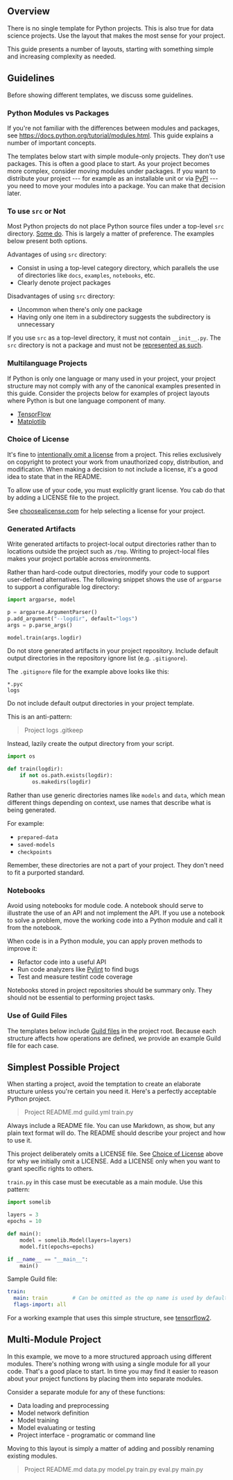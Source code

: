 <!-- -*- eval:(visual-line-mode 1) -*- -->

<div data-theme-toc="true"></div>
<div data-guild-docs="true"></div>

## Overview

There is no single template for Python projects. This is also true for data science projects. Use the layout that makes the most sense for your project.

This guide presents a number of layouts, starting with something simple and increasing complexity as needed.

## Guidelines

Before showing different templates, we discuss some guidelines.

### Python Modules vs Packages

If you're not familiar with the differences between modules and packages, see https://docs.python.org/tutorial/modules.html. This guide explains a number of important concepts.

The templates below start with simple module-only projects. They don't use packages. This is often a good place to start. As your project becomes more complex, consider moving modules under packages. If you want to distribute your project --- for example as an installable unit or via [PyPI](https://pypi.org) --- you need to move your modules into a package. You can make that decision later.

### To use `src` or Not

Most Python projects do not place Python source files under a top-level `src` directory. [Some do](https://github.com/huggingface/transformers). This is largely a matter of preference. The examples below present both options.

Advantages of using `src` directory:

- Consist in using a top-level category directory, which parallels the use of directories like `docs`, `examples`, `notebooks`, etc.
- Clearly denote project packages

Disadvantages of using `src` directory:

- Uncommon when there's only one package
- Having only one item in a subdirectory suggests the subdirectory is unnecessary

If you use `src` as a top-level directory, it must not contain `__init__.py`. The `src` directory is not a package and must not be [represented as such](https://pypi.org/project/src/).

### Multilanguage Projects

If Python is only one language or many used in your project, your project structure may not comply with any of the canonical examples presented in this guide. Consider the projects below for examples of project layouts where Python is but one language component of many.

- [TensorFlow](https://github.com/tensorflow/tensorflow)
- [Matplotlib](https://github.com/matplotlib/matplotlib)

### Choice of License

It's fine to [intentionally omit a license](https://choosealicense.com/no-permission/) from a project. This relies exclusively on copyright to protect your work from unauthorized copy, distribution, and modification. When making a decision to not include a license, it's a good idea to state that in the README.

To allow use of your code, you must explicitly grant license. You cab do that by adding a LICENSE file to the project.

See [choosealicense.com](https://choosealicense.com) for help selecting a license for your project.

### Generated Artifacts

Write generated artifacts to project-local output directories rather than to locations outside the project such as `/tmp`. Writing to project-local files makes your project portable across environments.

Rather than hard-code output directories, modify your code to support user-defined alternatives. The following snippet shows the use of `argparse` to support a configurable log directory:

``` python
import argparse, model

p = argparse.ArgumentParser()
p.add_argument("--logdir", default="logs")
args = p.parse_args()

model.train(args.logdir)
```

Do not store generated artifacts in your project repository. Include default output directories in the repository ignore list (e.g. `.gitignore`).

The `.gitignore` file for the example above looks like this:

```
*.pyc
logs
```

Do not include default output directories in your project template.

This is an anti-pattern:

> <span data-guild-class="ls-dir-open">Project</span>
<span data-guild-class="ls-dir-open ls-1">logs</span>
<span data-guild-class="ls-file ls-2">.gitkeep</span>

Instead, lazily create the output directory from your script.

``` python
import os

def train(logdir):
    if not os.path.exists(logdir):
        os.makedirs(logdir)
```

Rather than use generic directories names like `models` and `data`, which mean different things depending on context, use names that describe what is being generated.

For example:

- `prepared-data`
- `saved-models`
- `checkpoints`

Remember, these directories are not a part of your project. They don't need to fit a purported standard.

### Notebooks

Avoid using notebooks for module code. A notebook should serve to illustrate the use of an API and not implement the API. If you use a notebook to solve a problem, move the working code into a Python module and call it from the notebook.

When code is in a Python module, you can apply proven methods to improve it:

- Refactor code into a useful API
- Run code analyzers like [Pylint](https://www.pylint.org/) to find bugs
- Test and measure testint code coverage

Notebooks stored in project repositories should be summary only. They should not be essential to performing project tasks.

### Use of Guild Files

The templates below include [Guild files](/docs/guildfiles) in the project root. Because each structure affects how operations are defined, we provide an example Guild file for each case.

## Simplest Possible Project

When starting a project, avoid the temptation to create an elaborate structure unless you're certain you need it. Here's a perfectly acceptable Python project.

> <span data-guild-class="ls-dir-open">Project</span>
<span data-guild-class="ls-file ls-1">README.md</span>
<span data-guild-class="ls-file ls-1">guild.yml</span>
<span data-guild-class="ls-file ls-1">train.py</span>

Always include a README file. You can use Markdown, as show, but any plain text format will do. The README should describe your project and how to use it.

This project deliberately omits a LICENSE file. See [Choice of License](#choice-of-license) above for why we initially omit a LICENSE. Add a LICENSE only when you want to grant specific rights to others.

`train.py` in this case must be executable as a main module. Use this pattern:

``` python
import somelib

layers = 3
epochs = 10

def main():
    model = somelib.Model(layers=layers)
    model.fit(epochs=epochs)

if __name__ == "__main__":
    main()
```

Sample Guild file:

``` yaml
train:
  main: train        # Can be omitted as the op name is used by default.
  flags-import: all
```

For a working example that uses this simple structure, see [tensorflow2](https://github.com/guildai/guildai/tree/master/examples/tensorflow2).

## Multi-Module Project

In this example, we move to a more structured approach using different modules. There's nothing wrong with using a single module for all your code. That's a good place to start. In time you may find it easier to reason about your project functions by placing them into separate modules.

Consider a separate module for any of these functions:

- Data loading and preprocessing
- Model network definition
- Model training
- Model evaluating or testing
- Project interface - programatic or command line

Moving to this layout is simply a matter of adding and possibly renaming existing modules.

> <span data-guild-class="ls-dir-open">Project</span>
<span data-guild-class="ls-file ls-1">README.md</span>
<span data-guild-class="ls-file ls-1">data.py</span>
<span data-guild-class="ls-file ls-1">model.py</span>
<span data-guild-class="ls-file ls-1">train.py</span>
<span data-guild-class="ls-file ls-1">eval.py</span>
<span data-guild-class="ls-file ls-1">main.py</span>
